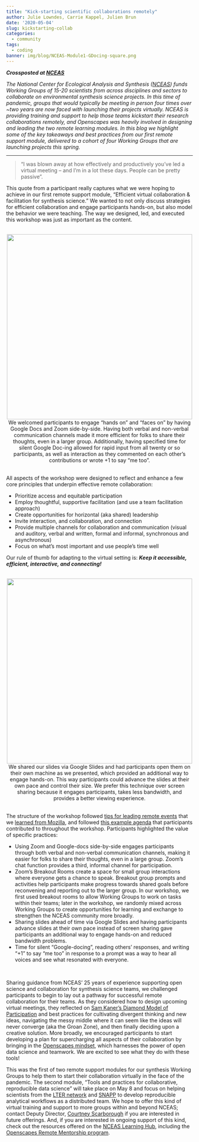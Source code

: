 ```yaml
---
title: "Kick-starting scientific collaborations remotely"
author: Julie Lowndes, Carrie Kappel, Julien Brun
date: '2020-05-04'
slug: kickstarting-collab
categories:
  - community
tags:
  - coding
banner: img/blog/NCEAS-Module1-GDocing-square.png
---
```


***Crossposted at [NCEAS](https://www.nceas.ucsb.edu/news/kick-starting-scientific-collaborations-remotely)***  

*The National Center for Ecological Analysis and Synthesis ([NCEAS](https://www.nceas.ucsb.edu/)) funds Working Groups of 15-20 scientists from across disciplines and sectors to collaborate on environmental synthesis science projects. In this time of pandemic, groups that would typically be meeting in person four times over ~two years are now faced with launching their projects virtually. NCEAS is providing training and support to help those teams kickstart their research collaborations remotely, and Openscapes was heavily involved in designing and leading the two remote learning modules. In this blog we highlight some of the key takeaways and best practices from our first remote support module, delivered to a cohort of four Working Groups that are launching projects this spring.*

---

> “I was blown away at how effectively and productively you’ve led a virtual meeting – and I’m in a lot these days. People can be pretty passive”. 

This quote from a participant really captures what we were hoping to achieve in our first remote support module, “Efficient virtual collaboration & facilitation for synthesis science.” We wanted to not only discuss strategies for efficient collaboration and engage participants hands-on, but also model the behavior we were teaching. The way we designed, led, and executed this workshop was just as important as the content. 

<br>
<center>
  <img src="/img/blog/NCEAS-Module1-GDocing.png" width="500px"></a>
   <figcaption>We welcomed participants to engage “hands on” and “faces on” by having Google Docs and Zoom side-by-side. Having both verbal and non-verbal communication channels made it more efficient for folks to share their thoughts, even in a larger group. Additionally, having specified time for silent Google Doc-ing allowed for rapid input from all twenty or so participants, as well as interaction as they commented on each other’s contributions or wrote +1 to say “me too”.
</figcaption>
</center>
<br>


All aspects of the workshop were designed to reflect and enhance a few core principles that underpin effective remote collaboration: 

- Prioritize access and equitable participation
- Employ thoughtful, supportive facilitation (and use a team facilitation approach)
- Create opportunities for horizontal (aka shared) leadership
- Invite interaction, and collaboration, and connection
- Provide multiple channels for collaboration and communication (visual and auditory, verbal and written, formal and informal, synchronous and asynchronous)
- Focus on what’s most important and use people’s time well

Our rule of thumb for adapting to the virtual setting is: ***Keep it accessible, efficient, interactive, and connecting!***

<br>
<center>
  <img src="/img/blog/NCEAS-Module1-GSliding.png" width="500px"></a>
   <figcaption>We shared our slides via Google Slides and had participants open them on their own machine as we presented, which provided an additional way to engage hands-on. This way participants could advance the slides at their own pace and control their size. We prefer this technique over screen sharing because it engages participants, takes less bandwidth, and provides a better viewing experience.
</figcaption>
</center>
<br>

The structure of the workshop followed [tips for leading remote events](https://openscapes.org/blog/2020/03/11/how-to-run-a-remote-workshop/) that we [learned from Mozilla](https://foundation.mozilla.org/en/blog/new-movement-building-home-community-calls/), and followed [this example agenda](https://docs.google.com/document/d/1-rm903_Er4fgKVHxYSSqCnAMEGssiJw-7t9htbC4IVk/edit?usp=sharing) that participants contributed to throughout the workshop. Participants highlighted the value of specific practices: 

- Using Zoom and Google-docs side-by-side engages participants through both verbal and non-verbal communication channels, making it easier for folks to share their thoughts, even in a large group. Zoom’s chat function provides a third, informal channel for participation.
- Zoom’s Breakout Rooms create a space for small group interactions where everyone gets a chance to speak. Breakout group prompts and activities help participants make progress towards shared goals before reconvening and reporting out to the larger group. In our workshop, we first used breakout rooms to allow Working Groups to work on tasks within their teams; later in the workshop, we randomly mixed across Working Groups to create opportunities for learning and exchange to strengthen the NCEAS community more broadly. 
- Sharing slides ahead of time via Google Slides and having participants advance slides at their own pace instead of screen sharing gave participants an additional way to engage hands-on and reduced bandwidth problems.
- Time for silent “Google-docing”, reading others’ responses, and writing “+1” to say “me too” in response to a prompt was a way to hear all voices and see what resonated with everyone. 

<br>

Sharing guidance from NCEAS’ 25 years of experience supporting open science and collaboration for synthesis science teams, we challenged participants to begin to lay out a pathway for successful remote collaboration for their teams. As they considered how to design upcoming virtual meetings, they reflected on [Sam Kaner’s Diamond Model of Participation](https://www.nceas.ucsb.edu/news/how-spark-joy-groan-zone-collaboration) and best practices for cultivating divergent thinking and new ideas, navigating the messy middle where it can seem like the ideas will never converge (aka the Groan Zone), and then finally deciding upon a creative solution. More broadly, we encouraged participants to start developing a plan for supercharging all aspects of their collaboration by bringing in the [Openscapes mindset](https://openscapes.github.io/series/mindset.html), which harnesses the power of open data science and teamwork. We are excited to see what they do with these tools! 

This was the first of two remote support modules for our synthesis Working Groups to help them to start their collaboration virtually in the face of the pandemic. The second module, “Tools and practices for collaborative, reproducible data science” will take place on May 8 and focus on helping scientists from the [LTER network](https://lternet.edu/) and [SNAPP](https://snappartnership.net/) to develop reproducible analytical workflows as a distributed team. We hope to offer this kind of virtual training and support to more groups within and beyond NCEAS; contact Deputy Director, [Courtney Scarborough](mailto:scarborough@nceas.ucsb.edu) if you are interested in future offerings. And, if you are interested in ongoing support of this kind, check out the resources offered on the [NCEAS Learning Hub](https://www.nceas.ucsb.edu/learning-hub), including the [Openscapes Remote Mentorship program](https://www.nceas.ucsb.edu/learning-hub/mentored-programs). 
<br>
<br>

